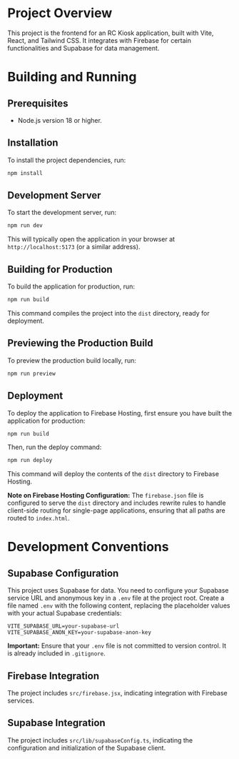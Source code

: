 # Project Overview

This project is the frontend for an RC Kiosk application, built with Vite, React, and Tailwind CSS. It integrates with Firebase for certain functionalities and Supabase for data management.

# Building and Running

## Prerequisites

*   Node.js version 18 or higher.

## Installation

To install the project dependencies, run:

```bash
npm install
```

## Development Server

To start the development server, run:

```bash
npm run dev
```

This will typically open the application in your browser at `http://localhost:5173` (or a similar address).

## Building for Production

To build the application for production, run:

```bash
npm run build
```

This command compiles the project into the `dist` directory, ready for deployment.

## Previewing the Production Build

To preview the production build locally, run:

```bash
npm run preview
```

## Deployment

To deploy the application to Firebase Hosting, first ensure you have built the application for production:

```bash
npm run build
```

Then, run the deploy command:

```bash
npm run deploy
```

This command will deploy the contents of the `dist` directory to Firebase Hosting.

**Note on Firebase Hosting Configuration:**
The `firebase.json` file is configured to serve the `dist` directory and includes rewrite rules to handle client-side routing for single-page applications, ensuring that all paths are routed to `index.html`.

# Development Conventions

## Supabase Configuration

This project uses Supabase for data. You need to configure your Supabase service URL and anonymous key in a `.env` file at the project root. Create a file named `.env` with the following content, replacing the placeholder values with your actual Supabase credentials:

```env
VITE_SUPABASE_URL=your-supabase-url
VITE_SUPABASE_ANON_KEY=your-supabase-anon-key
```

**Important:** Ensure that your `.env` file is not committed to version control. It is already included in `.gitignore`.

## Firebase Integration

The project includes `src/firebase.jsx`, indicating integration with Firebase services.

## Supabase Integration

The project includes `src/lib/supabaseConfig.ts`, indicating the configuration and initialization of the Supabase client.
